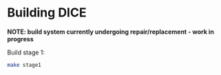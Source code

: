 Building DICE
=============

**NOTE: build system currently undergoing repair/replacement - work in progress**

Build stage 1:

```bash
make stage1
```
